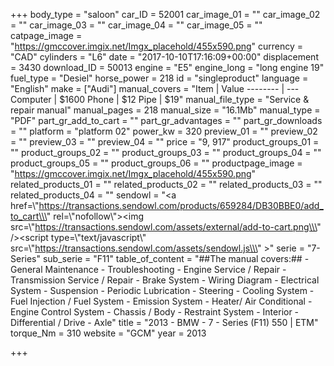 +++
body_type = "saloon"
car_ID = 52001
car_image_01 = ""
car_image_02 = ""
car_image_03 = ""
car_image_04 = ""
car_image_05 = ""
catpage_image = "https://gmccover.imgix.net/Imgx_placehold/455x590.png"
currency = "CAD"
cylinders = "L6"
date = "2017-10-10T17:16:09+00:00"
displacement = 3430
download_ID = 50013
engine = "E5"
engine_long = "long engine 19"
fuel_type = "Desiel"
horse_power = 218
id = "singleproduct"
language = "English"
make = ["Audi"]
manual_covers = "Item | Value -------- | --- Computer | $1600 Phone | $12 Pipe | $19"
manual_file_type = "Service & repair manual"
manual_pages = 218
manual_size = "16.1Mb"
manual_type = "PDF"
part_gr_add_to_cart = ""
part_gr_advantages = ""
part_gr_downloads = ""
platform = "platform 02"
power_kw = 320
preview_01 = ""
preview_02 = ""
preview_03 = ""
preview_04 = ""
price = "9, 917"
product_groups_01 = ""
product_groups_02 = ""
product_groups_03 = ""
product_groups_04 = ""
product_groups_05 = ""
product_groups_06 = ""
productpage_image = "https://gmccover.imgix.net/Imgx_placehold/455x590.png"
related_products_01 = ""
related_products_02 = ""
related_products_03 = ""
related_products_04 = ""
sendowl = "<a href=\\\"https://transactions.sendowl.com/products/659284/DB30BBE0/add_to_cart\\\" rel=\\\"nofollow\\\"><img src=\\\"https://transactions.sendowl.com/assets/external/add-to-cart.png\\\" /></a><script type=\\\"text/javascript\\\" src=\\\"https://transactions.sendowl.com/assets/sendowl.js\\\" ></script>"
serie = "7-Series"
sub_serie = "F11"
table_of_content = "##The manual covers:##   - General Maintenance  - Troubleshooting  - Engine Service / Repair  - Transmission Service / Repair  - Brake System  - Wiring Diagram  - Electrical System  - Suspension  - Periodic Lubrication  - Steering  - Cooling System  - Fuel Injection / Fuel System  - Emission System  - Heater/ Air Conditional  - Engine Control System  - Chassis / Body  - Restraint System  - Interior  - Differential / Drive  - Axle"
title = "2013 - BMW - 7 - Series (F11) 550 | ETM"
torque_Nm = 310
website = "GCM"
year = 2013

+++
